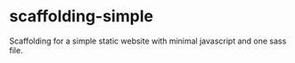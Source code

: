 scaffolding-simple
==================

Scaffolding for a simple static website with minimal javascript and one sass file.
